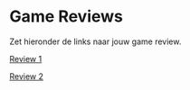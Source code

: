 # Game Reviews

Zet hieronder de links naar jouw game review. 

[Review 1](Review1.md)

[Review 2](review2.md)
